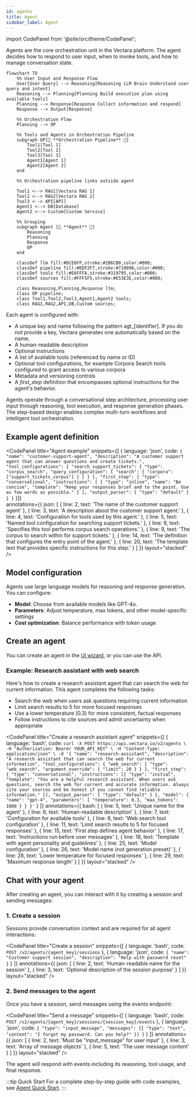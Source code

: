 ```yaml
---
id: agents
title: Agent
sidebar_label: Agent
---
```


import CodePanel from '@site/src/theme/CodePanel';

Agents are the core orchestration unit in the Vectara platform. The 
agent decides how to respond to user input, when to invoke tools, and how to 
manage conversation state.

```mermaid
flowchart TD
    %% User Input and Response Flow
    User[User Query] --> Reasoning[Reasoning LLM Brain Understand user query and intent]
    Reasoning --> Planning[Planning Build execution plan using available tools]
    Planning --> Response[Response Collect information and respond]
    Response --> Output[Response]

    %% Orchestration Flow
    Planning --> OP

    %% Tools and Agents in Orchestration Pipeline
    subgraph OP[🔧 **Orchestration Pipeline** 🔧]
        Tool1[Tool 1]
        Tool2[Tool 2]
        Tool3[Tool 3]
        Agent1[Agent 1]
        Agent2[Agent 2]
    end

    %% Orchestration pipeline links outside agent
    
    Tool1 <--> RAG1[Vectara RAG 1]
    Tool2 <--> RAG2[Vectara RAG 2]
    Tool3 <--> API[API]
    Agent1 <--> DB[Database]
    Agent2 <--> Custom[Custom Service]

    %% Grouping
    subgraph Agent [💭 **Agent** 💭]
        Reasoning
        Planning
        Response
        OP
    end

    classDef llm fill:#DCE6FF,stroke:#2B6CB0,color:#000;
    classDef pipeline fill:#EDF2F7,stroke:#718096,color:#000;
    classDef tools fill:#E6FFFA,stroke:#319795,color:#000;
    classDef sources fill:#FFF5F5,stroke:#E53E3E,color:#000;

    class Reasoning,Planning,Response llm;
    class OP pipeline;
    class Tool1,Tool2,Tool3,Agent1,Agent2 tools;
    class RAG1,RAG2,API,DB,Custom sources;
```

Each agent is configured with:

* A unique key and name following the pattern agt_[identifier]. If you do not 
  provide a key, Vectara generates one automatically based on the name.
* A human-readable description
* Optional instructions
* A list of available tools (referenced by name or ID)
* Optional tool configurations, for example Corpora Search tools configured 
  to grant access to various corpora
* Metadata and versioning controls
* A _first_step_ definition that encompasses optional instructions for the 
  agent's behavior.

Agents operate through a conversational step architecture, processing user 
input through reasoning, tool execution, and response generation phases. 
The step-based design enables complex multi-turn workflows and intelligent 
tool orchestration.

## Example agent definition

<CodePanel
  title="Agent example"
  snippets={[
    {
      language: 'json',
      code: `{
   "name": "customer-support-agent",
   "description": "A customer support agent that can answer questions and create tickets.",
   "tool_configurations": {
     "search_support_tickets": {
       "type": "corpus_search",
       "query_configuration": {
         "search": {
           "corpora": ["support_tickets_corpus"]
         }
       }
     }
   },
   "first_step": {
     "type": "conversational",
     "instructions": [
       {
         "type": "inline",
         "name": "Be concise",
         "template": "Keep your responses brief and to the point. Use as few words as possible."
       }
     ],
     "output_parser": {
       "type": "default"
     }
   }
}`
    }]}  
  annotations={{
    json: [
      { line: 2, text: 'The name of the customer support agent' },
      { line: 3, text: 'A description about the customer support agent.' },
      { line: 4, text: 'Configuration for tools used by this agent.' },
      { line: 5, text: 'Named tool configuration for searching support tickets.' },
      { line: 6, text: 'Specifies this tool performs corpus search operations.' },
      { line: 9, text: 'The corpus to search within for support tickets.' },
      { line: 14, text: 'The definition that configures the entry point of the agent.' },
      { line: 20, text: 'The template text that provides specific instructions for this step.' }
    ]
  }}
  layout="stacked"
/>

## Model configuration

Agents use large language models for reasoning and response generation. You 
can configure:

- **Model**: Choose from available models like GPT-4o.
- **Parameters**: Adjust temperature, max tokens, and other model-specific settings
- **Cost optimization**: Balance performance with token usage

## Create an agent

You can create an agent in the [UI wizard](/docs/console-ui/agents/create-an-agent), or you can use the API.

### Example: Research assistant with web search

Here's how to create a research assistant agent that can search the web for 
current information. This agent completes the following tasks:
- Search the web when users ask questions requiring current information
- Limit search results to 5 for more focused responses  
- Use a lower temperature (0.3) for more consistent, factual responses
- Follow instructions to cite sources and admit uncertainty when appropriate

<CodePanel
  title="Create a research assistant agent"
  snippets={[
    {
      language: 'bash',
      code: `curl -X POST https://api.vectara.io/v2/agents \
  -H "Authorization: Bearer YOUR_API_KEY" \
  -H "Content-Type: application/json" \
  -d '{
    "name": "research-assistant",
    "description": "A research assistant that can search the web for current information",
    "tool_configurations": {
      "web_search": {
        "type": "web_search",
        "argument_override": {
          "limit": 20
        }
      }
    },
    "first_step": {
      "type": "conversational",
      "instructions": [{
        "type": "initial",
        "template": "You are a helpful research assistant. When users ask questions, search the web for current and accurate information. Always cite your sources and be honest if you cannot find reliable information."
      }],
      "output_parser": {
        "type": "default"
      }
    },
    "model": {
      "name": "gpt-4",
      "parameters": {
        "temperature": 0.3,
        "max_tokens": 1000
      }
    }
  }'`
    }
  ]}
  annotations={{
    bash: [
      { line: 5, text: 'Unique name for the agent' },
      { line: 6, text: 'Human-readable description' },
      { line: 7, text: 'Configuration for available tools' },
      { line: 8, text: 'Web search tool configuration' },
      { line: 11, text: 'Limit search results to 5 for focused responses' },
      { line: 15, text: 'First step defines agent behavior' },
      { line: 17, text: 'Instructions run before user messages' },
      { line: 18, text: 'Template with agent personality and guidelines' },
      { line: 25, text: 'Model configuration' },
      { line: 26, text: 'Model name (not generation preset)' },
      { line: 28, text: 'Lower temperature for focused responses' },
      { line: 29, text: 'Maximum response length' }
    ]
  }}
  layout="stacked"
/>

## Chat with your agent

After creating an agent, you can interact with it by creating a session and sending messages:

### 1. Create a session

Sessions provide conversation context and are required for all agent interactions:

<CodePanel
  title="Create a session"
  snippets={[
    {
      language: 'bash',
      code: `POST /v2/agents/{agent_key}/sessions`
    },
    {
      language: 'json',
      code: `{
  "name": "Customer support session",
  "description": "Help with password reset"
}`
    }
  ]}
  annotations={{
    json: [
      { line: 2, text: 'Human-readable name for the session' },
      { line: 3, text: 'Optional description of the session purpose' }
    ]
  }}
  layout="stacked"
/>

### 2. Send messages to the agent

Once you have a session, send messages using the events endpoint:

<CodePanel
  title="Send a message"
  snippets={[
    {
      language: 'bash',
      code: `POST /v2/agents/{agent_key}/sessions/{session_key}/events`
    },
    {
      language: 'json',
      code: `{
  "type": "input_message",
  "messages": [{
    "type": "text",
    "content": "I forgot my password. Can you help?"
  }]
}`
    }
  ]}
  annotations={{
    json: [
      { line: 2, text: 'Must be "input_message" for user input' },
      { line: 3, text: 'Array of message objects' },
      { line: 5, text: 'The user message content' }
    ]
  }}
  layout="stacked"
/>

The agent will respond with events including its reasoning, tool usage, and final response.

:::tip Quick Start
For a complete step-by-step guide with code examples, see [Agent Quick Start](/docs/agents/agents-quickstart).
:::